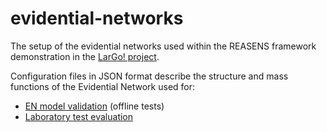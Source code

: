 # evidential-networks

The setup of the evidential networks used within the REASENS framework demonstration in the [LarGo! project](http://www.largo-project.eu/).

Configuration files in JSON format describe the structure and mass functions of the Evidential Network used for:
* [EN model validation](validation) (offline tests)
* [Laboratory test evaluation](evaluation_testbed)


